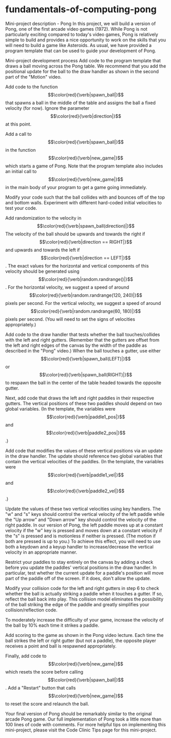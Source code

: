 # fundamentals-of-computing-pong

Mini-project description - Pong
In this project, we will build a version of Pong, one of the first arcade video games (1972). While Pong is not particularly exciting compared to today's video games, Pong is relatively simple to build and provides a nice opportunity to work on the skills that you will need to build a game like Asteroids. As usual, we have provided a program template that can be used to guide your development of Pong.

Mini-project development process
Add code to the program template that draws a ball moving across the Pong table. We recommend that you add the positional update for the ball to the draw handler as shown in the second part of the "Motion" video.

Add code to the function $$\color{red}{\verb|spawn_ball|}$$ that spawns a ball in the middle of the table and assigns the ball a fixed velocity (for now). Ignore the parameter $$\color{red}{\verb|direction|}$$ at this point.

Add a call to $$\color{red}{\verb|spawn_ball|}$$ in the function $$\color{red}{\verb|new_game|}$$ which starts a game of Pong. Note that the program template also includes an initial call to $$\color{red}{\verb|new_game|}$$ in the main body of your program to get a game going immediately.

Modify your code such that the ball collides with and bounces off of the top and bottom walls. Experiment with different hard-coded initial velocities to test your code.

Add randomization to the velocity in $$\color{red}{\verb|spawn_ball(direction)|}$$ The velocity of the ball should be upwards and towards the right if $$\color{red}{\verb|direction == RIGHT|}$$ and upwards and towards the left if $$\color{red}{\verb|direction == LEFT|}$$. The exact values for the horizontal and vertical components of this velocity should be generated using $$\color{red}{\verb|random.randrange()|}$$. For the horizontal velocity, we suggest a speed of around $$\color{red}{\verb|random.randrange(120, 240)|}$$ pixels per second. For the vertical velocity, we suggest a speed of around $$\color{red}{\verb|random.randrange(60, 180)|}$$ pixels per second. (You will need to set the signs of velocities appropriately.)

Add code to the draw handler that tests whether the ball touches/collides with the left and right gutters. (Remember that the gutters are offset from the left and right edges of the canvas by the width of the paddle as described in the "Pong" video.) When the ball touches a gutter, use either $$\color{red}{\verb|spawn_ball(LEFT)|}$$ or $$\color{red}{\verb|spawn_ball(RIGHT)|}$$ to respawn the ball in the center of the table headed towards the opposite gutter.

Next, add code that draws the left and right paddles in their respective gutters. The vertical positions of these two paddles should depend on two global variables. (In the template, the variables were $$\color{red}{\verb|paddle1_pos|}$$ and $$\color{red}{\verb|paddle2_pos|}$$.)

Add code that modifies the values of these vertical positions via an update in the draw handler.  The update should reference two global variables that contain the vertical velocities of the paddles. (In the template, the variables were $$\color{red}{\verb|paddle1_vel|}$$ and $$\color{red}{\verb|paddle2_vel|}$$.)

Update the values of these two vertical velocities using key handlers. The "w" and "s" keys should control the vertical velocity of the left paddle while the "Up arrow" and "Down arrow" key should control the velocity of the right paddle. In our version of Pong, the left paddle moves up at a constant velocity if the "w" key is pressed and moves down at a constant velocity if the "s" is pressed and is motionless if neither is pressed. (The motion if both are pressed is up to you.) To achieve this effect, you will need to use both a keydown and a keyup handler to increase/decrease the vertical velocity in an appropriate manner.

Restrict your paddles to stay entirely on the canvas by adding a check before you update the paddles' vertical positions in the draw handler. In particular, test whether the current update for a paddle's position will move part of the paddle off of the screen. If it does, don't allow the update.

Modify your collision code for the left and right gutters in step 6 to check whether the ball is actually striking a paddle when it touches a gutter. If so, reflect the ball back into play. This collision model eliminates the possibility of the ball striking the edge of the paddle and greatly simplifies your collision/reflection code.

To moderately increase the difficulty of your game, increase the velocity of the ball by 10% each time it strikes a paddle.

Add scoring to the game as shown in the Pong video lecture. Each time the ball strikes the left or right gutter (but not a paddle), the opposite player receives a point and ball is respawned appropriately.

Finally, add code to $$\color{red}{\verb|new_game|}$$ which resets the score before calling $$\color{red}{\verb|spawn_ball|}$$. Add a "Restart" button that calls $$\color{red}{\verb|new_game|}$$ to reset the score and relaunch the ball.

Your final version of Pong should be remarkably similar to the original arcade Pong game. Our full implementation of Pong took a little more than 100 lines of code with comments. For more helpful tips on implementing this mini-project, please visit the Code Clinic Tips page for this mini-project.
